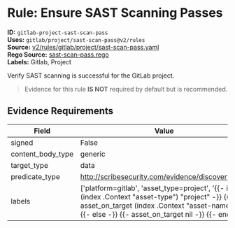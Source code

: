 # Rule: Ensure SAST Scanning Passes  
**ID:** `gitlab-project-sast-scan-pass`  
**Uses:** `gitlab/project/sast-scan-pass@v2/rules`  
**Source:** [v2/rules/gitlab/project/sast-scan-pass.yaml](https://github.com/scribe-public/sample-policies/v2/rules/gitlab/project/sast-scan-pass.yaml)  
**Rego Source:** [sast-scan-pass.rego](https://github.com/scribe-public/sample-policies/v2/rules/gitlab/project/sast-scan-pass.rego)  
**Labels:** Gitlab, Project  

Verify SAST scanning is successful for the GitLab project.

> Evidence for this rule **IS NOT** required by default but is recommended.


## Evidence Requirements  
| Field | Value |
|-------|-------|
| signed | False |
| content_body_type | generic |
| target_type | data |
| predicate_type | http://scribesecurity.com/evidence/discovery/v0.1 |
| labels | ['platform=gitlab', 'asset_type=project', '{{- if eq (index .Context "asset-type") "project" -}} {{- asset_on_target (index .Context "asset-name") -}} {{- else -}} {{- asset_on_target nil -}} {{- end -}}'] |

